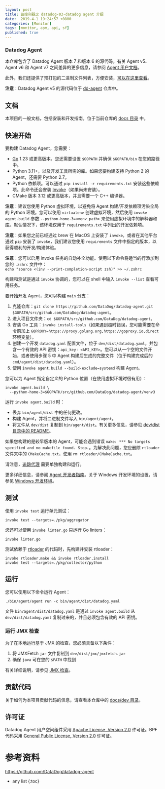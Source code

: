 ```yaml
---
layout: post
title: 监控利器之 datadog-03-datadog agent 介绍
date:  2019-4-1 19:24:57 +0800
categories: [Monitor]
tags: [monitor, apm, api, sf]
published: true
---
```


### Datadog Agent

本仓库包含了 Datadog Agent 版本 7 和版本 6 的源代码。有关 Agent v5、Agent v6 和 Agent v7 之间差异的更多信息，请参阅 [Agent 用户文档](https://docs.datadoghq.com/agent/)。

此外，我们还提供了预打包的二进制文件列表，方便安装，[可以在这里查看](https://app.datadoghq.com/account/settings/agent/latest?platform=overview)。

**注意**：Datadog Agent v5 的源代码位于 [dd-agent](https://github.com/DataDog/dd-agent) 仓库中。

## 文档

本项目的一般文档，包括安装和开发指南，位于当前仓库的 [docs 目录](docs) 中。

## 快速开始

要构建 Datadog Agent，您需要：

- [Go](https://golang.org/doc/install) 1.23 或更高版本。您还需要设置 `$GOPATH` 并确保 `$GOPATH/bin` 在您的路径中。
- Python 3.11+，以及开发工具所需的库。如果您要构建支持 Python 2 的 Agent，还需要 Python 2.7。
- Python 依赖项。可以通过 `pip install -r requirements.txt` 安装这些依赖项。此命令还会安装 [Invoke](http://www.pyinvoke.org)（如果尚未安装）。
- CMake 版本 3.12 或更高版本，并且需要一个 C++ 编译器。

**注意**：建议您使用 Python 虚拟环境，以避免将 Agent 构建/开发依赖项污染全局的 Python 环境。您可以使用 `virtualenv` 创建虚拟环境，然后使用 `invoke agent.build` 参数 `--python-home-3=<venv_path>` 来使用虚拟环境中的解释器和库。默认情况下，该环境仅用于 `requirements.txt` 中列出的开发依赖项。

**注意**：如果您之前已经通过 brew 在 MacOS 上安装了 `invoke`，或者在其他平台通过 `pip` 安装了 `invoke`，我们建议您使用 `requirements` 文件中指定的版本，以获得顺利的开发/构建体验。

**注意**：您可以启用 invoke 任务的自动补全功能。使用以下命令将适当的行添加到您的 `.zshrc` 文件中：  
`echo "source <(inv --print-completion-script zsh)" >> ~/.zshrc`

构建和测试是通过 `invoke` 协调的，您可以在 shell 中输入 `invoke --list` 查看可用任务。

要开始开发 Agent，您可以构建 `main` 分支：

1. 克隆仓库：`git clone https://github.com/DataDog/datadog-agent.git $GOPATH/src/github.com/DataDog/datadog-agent`。
2. 进入项目文件夹：`cd $GOPATH/src/github.com/DataDog/datadog-agent`。
3. 安装 Go 工具：`invoke install-tools`（如果遇到超时错误，您可能需要在命令前加上 `GOPROXY=https://proxy.golang.org,https://goproxy.io,direct` 环境变量）。
4. 创建一个开发 `datadog.yaml` 配置文件，位于 `dev/dist/datadog.yaml`，并包含一个有效的 API 密钥：`api_key: <API_KEY>`。您可以从一个空的文件开始，或者使用步骤 5 中 Agent 构建后生成的完整文件（位于构建完成后的 `cmd/agent/dist/datadog.yaml`）。
5. 使用 `invoke agent.build --build-exclude=systemd` 构建 Agent。

您可以为 Agent 指定自定义的 Python 位置（在使用虚拟环境时很有用）：

```
invoke agent.build \
  --python-home-3=$GOPATH/src/github.com/DataDog/datadog-agent/venv3
```

运行 `invoke agent.build` 时：

- 丢弃 `bin/agent/dist` 中的任何更改。
- 构建 Agent，并将二进制文件写入 `bin/agent/agent`。
- 将文件从 `dev/dist` 复制到 `bin/agent/dist`。有关更多信息，请参见 [dev/dist 目录中的 README](https://github.com/DataDog/datadog-agent/blob/main/dev/dist/README.md)。

如果您构建的是较早版本的 Agent，可能会遇到错误 `make: *** No targets specified and no makefile found. Stop.`。为解决此问题，您应删除 `rtloader` 文件夹中的 `CMakeCache.txt`，使用 `rm rtloader/CMakeCache.txt`。

请注意，[追踪代理](https://docs.datadoghq.com/tracing/trace_collection/) 需要单独构建和运行。

更多详细信息，请参阅 [Agent 开发者指南](docs/dev/README.md)。关于 Windows 开发环境的设置，请参见 [Windows 开发环境](devenv)。

## 测试

使用 `invoke test` 运行单元测试：

```
invoke test --targets=./pkg/aggregator
```

您还可以使用 `invoke linter.go` 只运行 Go linters：

```
invoke linter.go
```

测试依赖于 [rtloader](/rtloader) 的代码时，先构建并安装 rtloader：

```
invoke rtloader.make && invoke rtloader.install
invoke test --targets=./pkg/collector/python
```

## 运行

您可以使用以下命令运行 Agent：

```
./bin/agent/agent run -c bin/agent/dist/datadog.yaml
```

文件 `bin/agent/dist/datadog.yaml` 是通过 `invoke agent.build` 从 `dev/dist/datadog.yaml` 复制过来的，并且必须包含有效的 API 密钥。

### 运行 JMX 检查

为了在本地运行基于 JMX 的检查，您必须具备以下条件：

1. 将 JMXFetch `jar` 文件复制到 `dev/dist/jmx/jmxfetch.jar`
2. 确保 `java` 可在您的 `$PATH` 中找到

有关详细说明，请参见 [JMX 检查](./docs/dev/checks/jmxfetch.md)。

## 贡献代码

关于如何为本项目贡献代码的信息，请查看本仓库中的 [docs/dev 目录](docs/dev)。

## 许可证

Datadog Agent 用户空间组件采用 [Apache License, Version 2.0](LICENSE) 许可证。BPF 代码采用 [General Public License, Version 2.0](pkg/ebpf/c/COPYING) 许可证。

# 参考资料

https://github.com/DataDog/datadog-agent

* any list
{:toc}